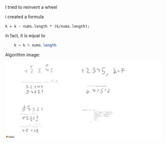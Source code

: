 I tried to reinvent a wheel

i created a formula

```
k = k - nums.length * (k/nums.length);
```

in fact, it is equal to 
```java
    k = k % nums.length
```

Algorithm image:

![Image](reversedShifting.png)